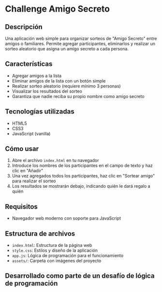 # Challenge Amigo Secreto

## Descripción
Una aplicación web simple para organizar sorteos de "Amigo Secreto" entre amigos o familiares. Permite agregar participantes, eliminarlos y realizar un sorteo aleatorio que asigna un amigo secreto a cada persona.

## Características
- Agregar amigos a la lista
- Eliminar amigos de la lista con un botón simple
- Realizar sorteo aleatorio (requiere mínimo 3 personas)
- Visualizar los resultados del sorteo
- Garantiza que nadie reciba su propio nombre como amigo secreto

## Tecnologías utilizadas
- HTML5
- CSS3
- JavaScript (vanilla)

## Cómo usar
1. Abre el archivo `index.html` en tu navegador
2. Introduce los nombres de los participantes en el campo de texto y haz clic en "Añadir"
3. Una vez agregados todos los participantes, haz clic en "Sortear amigo" para realizar el sorteo
4. Los resultados se mostrarán debajo, indicando quién le dará regalo a quién

## Requisitos
- Navegador web moderno con soporte para JavaScript

## Estructura de archivos
- `index.html`: Estructura de la página web
- `style.css`: Estilos y diseño de la aplicación
- `app.js`: Lógica de programación para el funcionamiento
- `assets/`: Carpeta con imágenes del proyecto

## Desarrollado como parte de un desafío de lógica de programación
